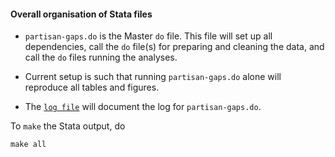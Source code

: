 #### Overall organisation of Stata files
* `partisan-gaps.do` is the Master `do` file. This file will set up all dependencies, call the `do` file(s) for preparing and cleaning the data, and call the `do` files running the analyses. 

* Current setup is such that running `partisan-gaps.do` alone will reproduce all tables and figures.

* The [`log file`](partisan-gaps-log.txt) will document the log for `partisan-gaps.do`.

To `make` the Stata output, do
```console
make all
```
